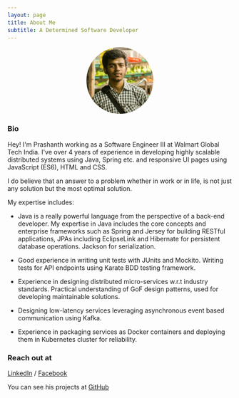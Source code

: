 ```yaml
---
layout: page
title: About Me
subtitle: A Determined Software Developer
---
```


<img src="/author.jpg"
     alt="Prashanth Sadasivan"
     style="display: block;
            margin-left: auto;
            margin-right: auto;
            width:150px;
            height:150px;
            border-radius: 50%;" />

### Bio

Hey! I'm Prashanth working as a Software Engineer III at Walmart Global Tech India. I've over 4 years of experience in developing highly scalable distributed systems using Java, Spring etc. and responsive UI pages using JavaScript (ES6), HTML and CSS.

I do believe that an answer to a problem whether in work or in life, is not just any solution but the most optimal solution.

My expertise includes:

- Java is a really powerful language from the perspective of a back-end developer. My expertise in Java includes the core concepts and enterprise frameworks such as Spring and Jersey for building RESTful applications, JPAs including EclipseLink and Hibernate for persistent database operations. Jackson for serialization.

- Good experience in writing unit tests with JUnits and Mockito. Writing tests for API endpoints using Karate BDD testing framework.

- Experience in designing distributed micro-services w.r.t industry standards. Practical understanding of GoF design patterns, used for developing maintainable solutions.

- Designing low-latency services leveraging asynchronous event based communication using Kafka.

- Experience in packaging services as Docker containers and deploying them in Kubernetes cluster for reliability.

### Reach out at

[LinkedIn](https://linkedin.com/in/prashanth-sadasivan) /
[Facebook](https://facebook.com/prashsadasivan)

You can see his projects at [GitHub](https://github.com/prashanthrama1000)
